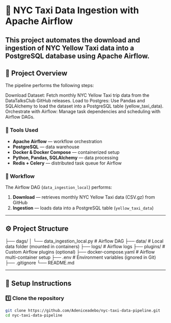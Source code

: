 # 🚖 NYC Taxi Data Ingestion with Apache Airflow

This project automates the **download and ingestion** of NYC Yellow Taxi data into a **PostgreSQL** database using **Apache Airflow**.  
---

## 🧠 Project Overview
The pipeline performs the following steps:

Download Dataset: Fetch monthly NYC Yellow Taxi trip data from the DataTalksClub GitHub releases.
Load to Postgres: Use Pandas and SQLAlchemy to load the dataset into a PostgreSQL table (yellow_taxi_data).
Orchestrate with Airflow: Manage task dependencies and scheduling with Airflow DAGs.

### 🔹 Tools Used
- **Apache Airflow** — workflow orchestration  
- **PostgreSQL** — data warehouse  
- **Docker & Docker Compose** — containerized setup  
- **Python, Pandas, SQLAlchemy** — data processing  
- **Redis + Celery** — distributed task queue for Airflow  

### 🔹 Workflow
The Airflow DAG (`data_ingestion_local`) performs:
1. **Download** — retrieves monthly NYC Yellow Taxi data (CSV.gz) from GitHub  
2. **Ingestion** — loads data into a PostgreSQL table (`yellow_taxi_data`)  

---

## ⚙️ Project Structure
├── dags/
│ └── data_ingestion_local.py # Airflow DAG
├── data/ # Local data folder (mounted in containers)
├── logs/ # Airflow logs
├── plugins/ # Custom Airflow plugins (optional)
├── docker-compose.yaml # Airflow multi-container setup
├── .env # Environment variables (ignored in Git)
├── .gitignore
└── README.md

---

## 🚀 Setup Instructions

### 1️⃣ Clone the repository

```bash
git clone https://github.com/Adeniceadebo/nyc-taxi-data-pipeline.git
cd nyc-taxi-data-pipeline
